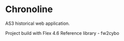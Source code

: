 Chronoline
==========

AS3 historical web application.

Project build with Flex 4.6
Reference library - fw2cybo
